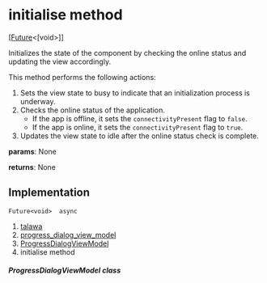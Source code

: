 
<div>

# initialise method

</div>


[[Future](https://api.flutter.dev/flutter/dart-core/Future-class.html)\<[void\>]]




Initializes the state of the component by checking the online status and
updating the view accordingly.

This method performs the following actions:

1.  Sets the view state to busy to indicate that an initialization
    process is underway.
2.  Checks the online status of the application.
    -   If the app is offline, it sets the `connectivityPresent` flag to
        `false`.
    -   If the app is online, it sets the `connectivityPresent` flag to
        `true`.
3.  Updates the view state to idle after the online status check is
    complete.

**params**: None

**returns**: None



## Implementation

``` language-dart
Future<void>  async 
```







1.  [talawa](../../index.md)
2.  [progress_dialog_view_model](../../view_model_widgets_view_models_progress_dialog_view_model/)
3.  [ProgressDialogViewModel](../../view_model_widgets_view_models_progress_dialog_view_model/ProgressDialogViewModel-class.md)
4.  initialise method

##### ProgressDialogViewModel class







